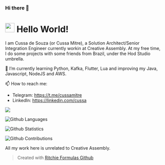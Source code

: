 ### Hi there 👋

<!--
**Cussa/cussa** is a ✨ _special_ ✨ repository because its `README.md` (this file) appears on your GitHub profile.

Here are some ideas to get you started:

- 🔭 I’m currently working on ...
- 🌱 I’m currently learning ...
- 👯 I’m looking to collaborate on ...
- 🤔 I’m looking for help with ...
- 💬 Ask me about ...
- 📫 How to reach me: ...
- 😄 Pronouns: ...
- ⚡ Fun fact: ...
-->


<h1><img src="https://emojis.slackmojis.com/emojis/images/1531849430/4246/blob-sunglasses.gif?1531849430" width="30"/> Hello World! </h1>


I am Cussa de Souza (or Cussa Mitre), a Solution Architect/Senior Integration Engineer currently workin at Creative Assembly.
At my free time, I do some projects with some friends from Brazil, under the Hod Studio umbrella.

🌱 I’m currently learning Python, Kafka, Flutter, Lua and improving my Java, Javascript, NodeJS and AWS.

📫 How to reach me:
- Telegram: https://t.me/cussamitre
- LinkedIn: https://linkedin.com/cussa

![](http://estruyf-github.azurewebsites.net/api/VisitorHit?user=cussa&repo=cussa&countColorcountColor)

![Github Languages](https://github-readme-stats.vercel.app/api/top-langs/?username=cussa&layout=compact&count_private=true)

![Github Statistics](https://github-readme-stats.vercel.app/api/?username=cussa&count_private=true&show_icons=true)

![Github Contributions](https://github-readme-streak-stats.herokuapp.com/?user=cussa&hide_border=true)

All my work here is unrelated to Creative Assembly.

  > Created with [Ritchie Formulas Github](https://github.com/GuillaumeFalourd/formulas-github)
